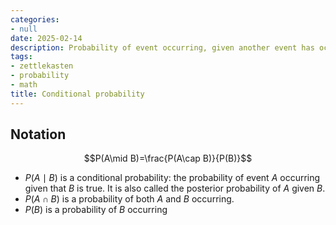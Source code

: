```yaml
---
categories:
- null
date: 2025-02-14
description: Probability of event occurring, given another event has occurred
tags:
- zettlekasten
- probability
- math
title: Conditional probability
---
```


## Notation

$$P(A\mid B)=\frac{P(A\cap B)}{P(B)}$$

- $P(A\mid B)$ is a conditional probability: the probability of event $A$ occurring given that $B$ is true. It is also called the posterior probability of $A$ given $B$.
- $P(A\cap B)$ is a probability of both $A$ and $B$ occurring. 
- $P(B)$ is a probability of $B$ occurring